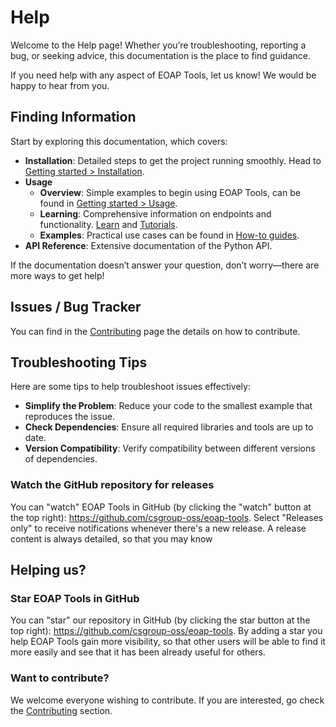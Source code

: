 # Help

Welcome to the Help page! Whether you’re troubleshooting, reporting a bug, or seeking advice,
this documentation is the place to find guidance.

If you need help with any aspect of EOAP Tools, let us know! We would be happy to hear from you.

## Finding Information

Start by exploring this documentation, which covers:

- **Installation**: Detailed steps to get the project running smoothly. Head to
  [Getting started > Installation](../getting-started/install.md).
- **Usage**
    - **Overview**: Simple examples to begin using EOAP Tools, can be found in
      [Getting started > Usage](../getting-started/usage.md).
    - **Learning**: Comprehensive information on endpoints and functionality.
      [Learn](../learn/overview.md) and [Tutorials](../tutorials/overview.md).
    - **Examples**: Practical use cases can be found in [How-to guides](../how-to/overview.md).
- **API Reference**: Extensive documentation of the Python API.

If the documentation doesn’t answer your question, don’t worry—there are more ways to get help!

## Issues / Bug Tracker

You can find in the [Contributing](../development/contributing.md#how-to-contribute) page
the details on how to contribute.

## Troubleshooting Tips

Here are some tips to help troubleshoot issues effectively:

- **Simplify the Problem**: Reduce your code to the smallest example that reproduces the issue.
- **Check Dependencies**: Ensure all required libraries and tools are up to date.
- **Version Compatibility**: Verify compatibility between different versions of dependencies.

### Watch the GitHub repository for releases

You can "watch" EOAP Tools in GitHub (by clicking the "watch" button at the top right):
<https://github.com/csgroup-oss/eoap-tools>. Select "Releases only" to receive notifications whenever
there's a new release. A release content is always detailed, so that you may know

## Helping us?

### Star EOAP Tools in GitHub

You can "star" our repository in GitHub (by clicking the star button at the top right):
<https://github.com/csgroup-oss/eoap-tools>. By adding a star you help EOAP Tools gain more visibility,
so that other users will be able to find it more easily and see that it has been already useful for others.

### Want to contribute?

We welcome everyone wishing to contribute. If you are interested, go check the
[Contributing](../development/contributing.md) section.
